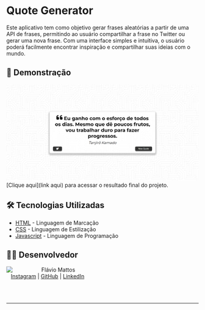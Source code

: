 # Quote Generator

Este aplicativo tem como objetivo gerar frases aleatórias a partir de uma API de frases, permitindo ao usuário compartilhar a frase no Twitter ou gerar uma nova frase. Com uma interface simples e intuitiva, o usuário poderá facilmente encontrar inspiração e compartilhar suas ideias com o mundo.

## 🚀 Demonstração

![image](assets/final-project.png)
[Clique aqui](link aqui) para acessar o resultado final do projeto.

## 🛠️ Tecnologias Utilizadas

* [HTML](https://developer.mozilla.org/pt-BR/docs/Web/HTML) - Linguagem de Marcação
* [CSS](https://developer.mozilla.org/pt-BR/docs/Web/CSS) - Linguagem de Estilização
* [Javascript](https://developer.mozilla.org/pt-BR/docs/Web/JavaScript) - Linguagem de Programação

## 👨‍💻 Desenvolvedor
<p>
    <img align=left margin=10 width=80 src="https://avatars.githubusercontent.com/u/80709540?v=4"/>
    <p>&nbsp&nbsp&nbspFlávio Mattos<br>
    &nbsp&nbsp&nbsp<a href="https://www.instagram.com/fflaviomattos/">Instagram</a>&nbsp;|&nbsp;<a href="https://github.com/FlavioMattosDev">GitHub</a>&nbsp;|&nbsp;<a href="https://www.linkedin.com/in/flavio-mattos/">LinkedIn</a>&nbsp;
</p>
<br/><br/>
<p>

---